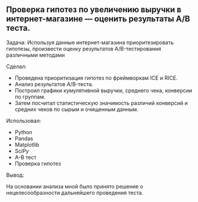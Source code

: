 ## Проверка гипотез по увеличению выручки в интернет-магазине — оценить результаты A/B теста.
Задача:
Используя данные интернет-магазина приоритезировать гипотезы, произвести оценку результатов A/B-тестирования различными методами

Сделал:
- Проведена приоритизация гипотез по фреймворкам ICE и RICE.
- Анализ результатов A/B-теста. 
- Построил графики кумулятивной выручки, среднего чека, конверсии по группам. 
- Затем посчитал статистическую значимость различий конверсий и средних чеков по сырым и очищенным данным.


Использовал:
- Python
- Pandas
- Matplotlib
- SciPy
- A-B тест
- Проверка гипотез

Вывод:
 
 На основании анализа мной было принято решение о нецелесообразности дальнейшего проведения теста.
